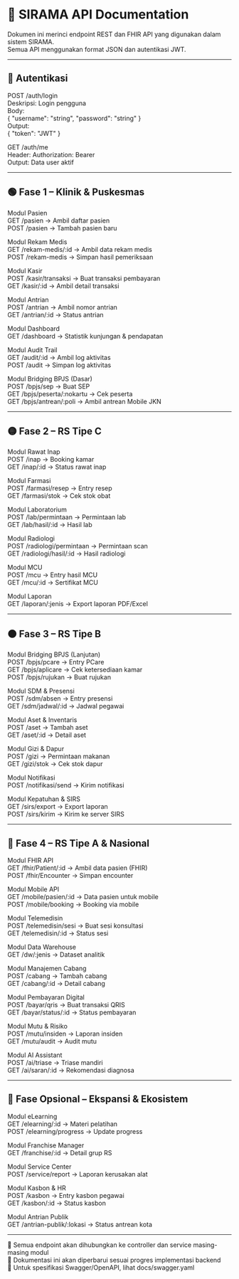 # 📡 SIRAMA API Documentation

Dokumen ini merinci endpoint REST dan FHIR API yang digunakan dalam sistem SIRAMA.  
Semua API menggunakan format JSON dan autentikasi JWT.

---

## 🔐 Autentikasi
POST /auth/login  
Deskripsi: Login pengguna  
Body:  
{ "username": "string", "password": "string" }  
Output:  
{ "token": "JWT" }

GET /auth/me  
Header: Authorization: Bearer <token>  
Output: Data user aktif

---

## 🟢 Fase 1 – Klinik & Puskesmas
Modul Pasien  
GET /pasien → Ambil daftar pasien  
POST /pasien → Tambah pasien baru

Modul Rekam Medis  
GET /rekam-medis/:id → Ambil data rekam medis  
POST /rekam-medis → Simpan hasil pemeriksaan

Modul Kasir  
POST /kasir/transaksi → Buat transaksi pembayaran  
GET /kasir/:id → Ambil detail transaksi

Modul Antrian  
POST /antrian → Ambil nomor antrian  
GET /antrian/:id → Status antrian

Modul Dashboard  
GET /dashboard → Statistik kunjungan & pendapatan

Modul Audit Trail  
GET /audit/:id → Ambil log aktivitas  
POST /audit → Simpan log aktivitas

Modul Bridging BPJS (Dasar)  
POST /bpjs/sep → Buat SEP  
GET /bpjs/peserta/:nokartu → Cek peserta  
GET /bpjs/antrean/:poli → Ambil antrean Mobile JKN

---

## 🟡 Fase 2 – RS Tipe C
Modul Rawat Inap  
POST /inap → Booking kamar  
GET /inap/:id → Status rawat inap

Modul Farmasi  
POST /farmasi/resep → Entry resep  
GET /farmasi/stok → Cek stok obat

Modul Laboratorium  
POST /lab/permintaan → Permintaan lab  
GET /lab/hasil/:id → Hasil lab

Modul Radiologi  
POST /radiologi/permintaan → Permintaan scan  
GET /radiologi/hasil/:id → Hasil radiologi

Modul MCU  
POST /mcu → Entry hasil MCU  
GET /mcu/:id → Sertifikat MCU

Modul Laporan  
GET /laporan/:jenis → Export laporan PDF/Excel

---

## 🟠 Fase 3 – RS Tipe B
Modul Bridging BPJS (Lanjutan)  
POST /bpjs/pcare → Entry PCare  
GET /bpjs/aplicare → Cek ketersediaan kamar  
POST /bpjs/rujukan → Buat rujukan

Modul SDM & Presensi  
POST /sdm/absen → Entry presensi  
GET /sdm/jadwal/:id → Jadwal pegawai

Modul Aset & Inventaris  
POST /aset → Tambah aset  
GET /aset/:id → Detail aset

Modul Gizi & Dapur  
POST /gizi → Permintaan makanan  
GET /gizi/stok → Cek stok dapur

Modul Notifikasi  
POST /notifikasi/send → Kirim notifikasi

Modul Kepatuhan & SIRS  
GET /sirs/export → Export laporan  
POST /sirs/kirim → Kirim ke server SIRS

---

## 🔴 Fase 4 – RS Tipe A & Nasional
Modul FHIR API  
GET /fhir/Patient/:id → Ambil data pasien (FHIR)  
POST /fhir/Encounter → Simpan encounter

Modul Mobile API  
GET /mobile/pasien/:id → Data pasien untuk mobile  
POST /mobile/booking → Booking via mobile

Modul Telemedisin  
POST /telemedisin/sesi → Buat sesi konsultasi  
GET /telemedisin/:id → Status sesi

Modul Data Warehouse  
GET /dw/:jenis → Dataset analitik

Modul Manajemen Cabang  
POST /cabang → Tambah cabang  
GET /cabang/:id → Detail cabang

Modul Pembayaran Digital  
POST /bayar/qris → Buat transaksi QRIS  
GET /bayar/status/:id → Status pembayaran

Modul Mutu & Risiko  
POST /mutu/insiden → Laporan insiden  
GET /mutu/audit → Audit mutu

Modul AI Assistant  
POST /ai/triase → Triase mandiri  
GET /ai/saran/:id → Rekomendasi diagnosa

---

## 🧠 Fase Opsional – Ekspansi & Ekosistem
Modul eLearning  
GET /elearning/:id → Materi pelatihan  
POST /elearning/progress → Update progress

Modul Franchise Manager  
GET /franchise/:id → Detail grup RS

Modul Service Center  
POST /service/report → Laporan kerusakan alat

Modul Kasbon & HR  
POST /kasbon → Entry kasbon pegawai  
GET /kasbon/:id → Status kasbon

Modul Antrian Publik  
GET /antrian-publik/:lokasi → Status antrean kota

---

📌 Semua endpoint akan dihubungkan ke controller dan service masing-masing modul  
📌 Dokumentasi ini akan diperbarui sesuai progres implementasi backend  
📌 Untuk spesifikasi Swagger/OpenAPI, lihat docs/swagger.yaml
